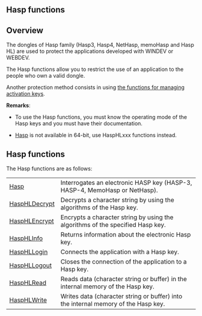 


## Hasp functions
			



<a name="NOTE1"></a>
<a name="NOTE1_1"></a>


## Overview
<a name="overview_ELTTEXTE000082"></a>
The dongles of Hasp family (Hasp3, Hasp4, NetHasp, memoHasp and Hasp HL) are used to protect the applications developed with WINDEV or WEBDEV.

The Hasp functions allow you to restrict the use of an application to the people who own a valid dongle.

Another protection method consists in using [the functions for managing activation keys](../WDLang1/1000018998.md).

**Remarks**: 

- To use the Hasp functions, you must know the operating mode of the Hasp keys and you must have their documentation.

- [Hasp](../WDLang1/3013038.md) is not available in 64-bit, use HaspHLxxx functions instead.




<a name="NOTE2"></a>
<a name="NOTE2_1"></a>


## Hasp functions
<a name="hasp_functions_ELTTEXTE000106"></a>
The Hasp functions are as follows:



|   |   |
| --- | --- |
| [Hasp](../WDLang1/3013038.md) | Interrogates an electronic HASP key (HASP-3, HASP-4, MemoHasp or NetHasp). |
| [HaspHLDecrypt](../WDLang1/1000018894.md) | Decrypts a character string by using the algorithms of the Hasp key. |
| [HaspHLEncrypt](../WDLang1/1000018893.md) | Encrypts a character string by using the algorithms of the specified Hasp key. |
| [HaspHLInfo](../WDLang1/1000018895.md) | Returns information about the electronic Hasp key. |
| [HaspHLLogin](../WDLang1/1000018891.md) | Connects the application with a Hasp key. |
| [HaspHLLogout](../WDLang1/1000018892.md) | Closes the connection of the application to a Hasp key. |
| [HaspHLRead](../WDLang1/1000018896.md) | Reads data (character string or buffer) in the internal memory of the Hasp key. |
| [HaspHLWrite](../WDLang1/1000018897.md) | Writes data (character string or buffer) into the internal memory of the Hasp key. |






